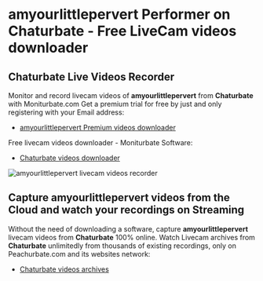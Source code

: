 # amyourlittlepervert Performer on Chaturbate - Free LiveCam videos downloader

## Chaturbate Live Videos Recorder

Monitor and record livecam videos of **amyourlittlepervert** from **Chaturbate** with Moniturbate.com
Get a premium trial for free by just and only registering with your Email address:
* [amyourlittlepervert Premium videos downloader](https://moniturbate.com/request-demo-licence-key.html)

Free livecam videos downloader - Moniturbate Software:
* [Chaturbate videos downloader](https://moniturbate.com/moniturbate-download-software.html)

![amyourlittlepervert livecam videos recorder](https://peachurnet.com/templates/moniturbate-software.png)


## Capture amyourlittlepervert videos from the Cloud and watch your recordings on Streaming

Without the need of downloading a software, capture **amyourlittlepervert** livecam videos from **Chaturbate** 100% online.
Watch Livecam archives from **Chaturbate** unlimitedly from thousands of existing recordings, only on Peachurbate.com and its websites network:
* [Chaturbate videos archives](https://peachurnet.com/)
